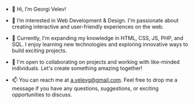 - 👋 Hi, I’m Georgi Velev!

- 👀 I’m interested in Web Development & Design. I'm passionate about creating interactive and user-friendly experiences on the web.

- 🌱 Currently, I'm expanding my knowledge in HTML, CSS, JS, PHP, and SQL. I enjoy learning new technologies and exploring innovative ways to build exciting projects.

- 💞️ I'm open to collaborating on projects and working with like-minded individuals. Let's create something amazing together!

- 📫 You can reach me at a.velevg@gmail.com. Feel free to drop me a message if you have any questions, suggestions, or exciting opportunities to discuss.


<!---
velevg/velevg is a ✨ special ✨ repository because its `README.md` (this file) appears on your GitHub profile.
You can click the Preview link to take a look at your changes.
--->
